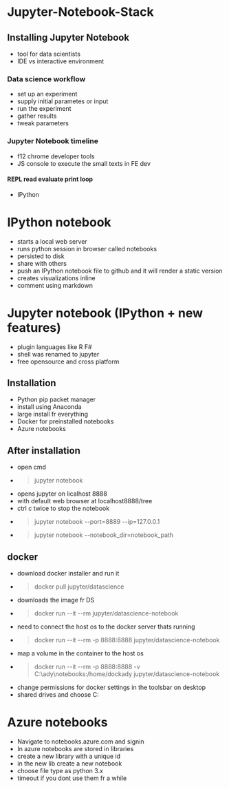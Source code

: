 # Jupyter-Notebook-Stack

## Installing Jupyter Notebook 
- tool for data scientists
- IDE vs interactive environment 
### Data science workflow
- set up an experiment
- supply initial parametes or input
- run the experiment
- gather results
- tweak parameters
### Jupyter Notebook timeline
- f12 chrome developer tools
- JS console to execute the small texts in FE dev
#### REPL read evaluate print loop
- IPython 
# IPython notebook 
- starts a local web server
- runs python session in browser called notebooks
- persisted to disk 
- share with others 
- push an IPython notebook file to github and it will render a static version 
- creates visualizations inline
- comment using markdown

# Jupyter notebook (IPython + new features)
- plugin languages like R F# 
- shell was renamed to jupyter
- free opensource and cross platform

## Installation
- Python pip packet manager
- install using Anaconda 
- large install fr everything 
- Docker for preinstalled notebooks
- Azure notebooks 

## After installation 
- open cmd
- >jupyter notebook
- opens jupyter on licalhost 8888
- with default web browser at localhost8888/tree
- ctrl c twice to stop the notebook
- >jupyter notebook --port=8889 --ip=127.0.0.1 
- >jupyter notebook --notebook_dir=notebook_path 

## docker
- download docker installer and run it
- >docker pull jupyter/datascience
- downloads the image fr DS
- >docker run --it --rm jupyter/datascience-notebook
- need to connect the host os to the docker server thats running 
- >docker run --it --rm -p 8888:8888 jupyter/datascience-notebook
- map a volume in the container to the host os
- >docker run --it --rm -p 8888:8888 -v C:\ady\notebooks:/home/dockady jupyter/datascience-notebook
- change permissions for docker settings in the toolsbar on desktop 
- shared drives and choose C:

# Azure notebooks
- Navigate to notebooks.azure.com and signin
- In azure notebooks are stored in libraries
- create a new library with a unique id
- in the new lib create a new notebook
- choose file type as python 3.x
- timeout if you dont use them fr a while
